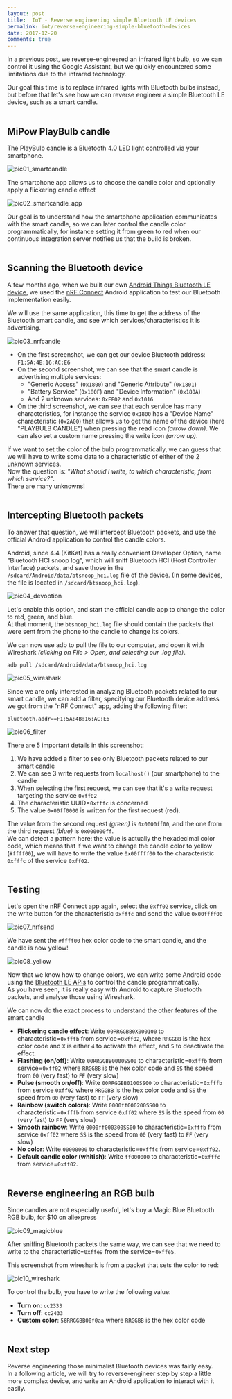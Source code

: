 ```yaml
---
layout: post
title:  IoT - Reverse engineering simple Bluetooth LE devices
permalink: iot/reverse-engineering-simple-bluetooth-devices
date: 2017-12-20
comments: true
---
```


In a [previous post][ir-rgb-bulb-post], we reverse-engineered an infrared light bulb, so we can control it using the Google Assistant, but we quickly encountered some limitations due to the infrared technology.

Our goal this time is to replace infrared lights with Bluetooth bulbs instead, but before that let's see how we can reverse engineer a simple Bluetooth LE device, such as a smart candle.<br><br>


## MiPow PlayBulb candle

The PlayBulb candle is a Bluetooth 4.0 LED light controlled via your smartphone.

![pic01_smartcandle]

The smartphone app allows us to choose the candle color and optionally apply a flickering candle effect

![pic02_smartcandle_app]
<br>

Our goal is to understand how the smartphone application communicates with the smart candle, so we can later control the candle color programmatically, for instance setting it from  green to red when our continuous integration server notifies us that the build is broken.
<br><br>


## Scanning the Bluetooth device

A few months ago, when we built our own [Android Things Bluetooth LE device][ble-devices-post], we used the [nRF Connect][nrf-app] Android application to test our Bluetooth implementation easily.

We will use the same application, this time to get the address of the Bluetooth smart candle, and see which services/characteristics it is advertising.

![pic03_nrfcandle]

* On the first screenshot, we can get our device Bluetooth address: `F1:5A:4B:16:AC:E6`
* On the second screenshot, we can see that the smart candle is advertising multiple services:
  * "Generic Access" (`0x1800`) and "Generic Attribute" (`0x1801`)
  * "Battery Service" (`0x180F`) and "Device Information" (`0x180A`)
  * And 2 unknown services: `0xFF02` and `0x1016`
* On the third screenshot, we can see that each service has many characteristics, for instance the service `0x1800` has a "Device Name" characteristic (`0x2A00`) that allows us to get the name of the device (here "PLAYBULB CANDLE") when pressing the read icon _(arrow down)_. We can also set a custom name pressing the write icon _(arrow up)_.

If we want to set the color of the bulb programmatically, we can guess that we will have to write some data to a characteristic of either of the 2 unknown services.  
Now the question is: _"What should I write, to which characteristic, from which service?"_.  
There are many unknowns!
<br><br>


## Intercepting Bluetooth packets

To answer that question, we will intercept Bluetooth packets, and use the official Android application to control the candle colors.

Android, since 4.4 (KitKat) has a really convenient Developer Option, name "Bluetooth HCI snoop log", which will sniff Bluetooth HCI (Host Controller Interface) packets, and save those in the `/sdcard/Android/data/btsnoop_hci.log` file of the device. (In some devices, the file is located in `/sdcard/btsnoop_hci.log`).

![pic04_devoption]

Let's enable this option, and start the official candle app to change the color to red, green, and blue.  
At that moment, the `btsnoop_hci.log` file should contain the packets that were sent from the phone to the candle to change its colors.

We can now use adb to pull the file to our computer, and open it with Wireshark _(clicking on File > Open, and selecting our .log file)_.

```
adb pull /sdcard/Android/data/btsnoop_hci.log
```

![pic05_wireshark]

Since we are only interested in analyzing Bluetooth packets related to our smart candle, we can add a filter, specifying our Bluetooth device address we got from the "nRF Connect" app, adding the following filter:

```
bluetooth.addr==F1:5A:4B:16:AC:E6
```

![pic06_filter]

There are 5 important details in this screenshot:  
1. We have added a filter to see only Bluetooth packets related to our smart candle
2. We can see 3 write requests from `localhost()` (our smartphone) to the candle
3. When selecting the first request, we can see that it's a write request targeting the service `0xff02`
4. The characteristic UUID=`0xfffc` is concerned
5. The value `0x00ff0000` is written for the first request (red).

The value from the second request _(green)_ is `0x0000ff00`, and the one from the third request _(blue)_ is `0x000000ff`.  
We can detect a pattern here: the value is actually the hexadecimal color code, which means that if we want to change the candle color to yellow (`#ffff00`), we will have to write the value `0x00ffff00` to the characteristic `0xfffc` of the service `0xff02`.
<br><br>

## Testing

Let's open the nRF Connect app again, select the `0xff02` service, click on the write button for the characteristic `0xfffc` and send the value `0x00ffff00`

![pic07_nrfsend]
<br>

We have sent the `#ffff00` hex color code to the smart candle, and the candle is now yellow!

![pic08_yellow]
<br>

Now that we know how to change colors, we can write some Android code using the [Bluetooth LE APIs][ble-apis] to control the candle programmatically.  
As you have seen, it is really easy with Android to capture Bluetooth packets, and analyse those using Wireshark.  

We can now do the exact process to understand the other features of the smart candle

* **Flickering candle effect**: Write `00RRGGBB0X000100` to characteristic=`0xfffb` from service=`0xff02`, where `RRGGBB` is the hex color code and `X` is either `4` to activate the effect, and `5` to deactivate the effect.
* **Flashing (on/off)**: Write `00RRGGBB0000SS00` to characteristic=`0xfffb` from service=`0xff02` where `RRGGBB` is the hex color code and `SS` the speed from `00` (very fast) to `FF` (very slow)
* **Pulse (smooth on/off)**: Write `00RRGGBB0100SS00` to characteristic=`0xfffb` from service `0xff02` where `RRGGBB` is the hex color code and `SS` the speed from `00` (very fast) to `FF` (very slow)
* **Rainbow (switch colors)**: Write `0000ff000200SS00` to characteristic=`0xfffb` from service `0xff02` where `SS` is the speed from `00` (very fast) to `FF` (very slow)
* **Smooth rainbow**: Write `0000ff000300SS00` to characteristic=`0xfffb` from service `0xff02` where `SS` is the speed from `00` (very fast) to `FF` (very slow)
* **No color**: Write `00000000` to characteristic=`0xfffc` from service=`0xff02`.
* **Default candle color (whitish)**: Write `ff000000` to characteristic=`0xfffc` from service=`0xff02`.
<br><br>


## Reverse engineering an RGB bulb

Since candles are not especially useful, let's buy a Magic Blue Bluetooth RGB bulb, for $10 on aliexpress

![pic09_magicblue]
<br>

After sniffing Bluetooth packets the same way, we can see that we need to write to the characteristic=`0xffe9` from the service=`0xffe5`.

This screenshot from wireshark is from a packet that sets the color to red:

![pic10_wireshark]

To control the bulb, you have to write the following value:
* **Turn on**: `cc2333`
* **Turn off**: `cc2433`
* **Custom color**: `56RRGGBB00f0aa` where `RRGGBB` is the hex color code
<br><br>


## Next step

Reverse engineering those minimalist Bluetooth devices was fairly easy.  
In a following article, we will try to reverse-engineer step by step a little more complex device, and write an Android application to interact with it easily.

[ir-rgb-bulb-post]: http://www.nilhcem.com/iot/reverse-engineering-ir-rgb-bulb
[ble-devices-post]: http://nilhcem.com/android-things/bluetooth-low-energy
[nrf-app]: https://play.google.com/store/apps/details?id=no.nordicsemi.android.mcp
[ble-apis]: https://developer.android.com/guide/topics/connectivity/bluetooth.html

[pic01_smartcandle]: /public/images/20171220/01_smartcandle.jpg
[pic02_smartcandle_app]: /public/images/20171220/02_smartcandle_app.png
[pic03_nrfcandle]: /public/images/20171220/03_nrfcandle.png
[pic04_devoption]: /public/images/20171220/04_devoption.png
[pic05_wireshark]: /public/images/20171220/05_wireshark.jpg
[pic06_filter]: /public/images/20171220/06_filter.jpg
[pic07_nrfsend]: /public/images/20171220/07_nrfsend.jpg
[pic08_yellow]: /public/images/20171220/08_yellow.jpg
[pic09_magicblue]: /public/images/20171220/09_magicblue.jpg
[pic10_wireshark]: /public/images/20171220/10_wireshark.jpg
